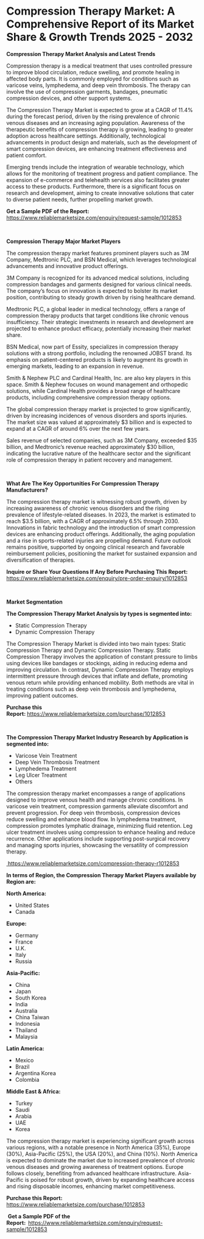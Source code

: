 <p><h1>Compression Therapy Market: A Comprehensive Report of its Market Share & Growth Trends 2025 - 2032</h1></p><p><strong>Compression Therapy Market Analysis and Latest Trends</strong></p>
<p><p>Compression therapy is a medical treatment that uses controlled pressure to improve blood circulation, reduce swelling, and promote healing in affected body parts. It is commonly employed for conditions such as varicose veins, lymphedema, and deep vein thrombosis. The therapy can involve the use of compression garments, bandages, pneumatic compression devices, and other support systems.</p><p>The Compression Therapy Market is expected to grow at a CAGR of 11.4% during the forecast period, driven by the rising prevalence of chronic venous diseases and an increasing aging population. Awareness of the therapeutic benefits of compression therapy is growing, leading to greater adoption across healthcare settings. Additionally, technological advancements in product design and materials, such as the development of smart compression devices, are enhancing treatment effectiveness and patient comfort.</p><p>Emerging trends include the integration of wearable technology, which allows for the monitoring of treatment progress and patient compliance. The expansion of e-commerce and telehealth services also facilitates greater access to these products. Furthermore, there is a significant focus on research and development, aiming to create innovative solutions that cater to diverse patient needs, further propelling market growth.</p></p>
<p><strong>Get a Sample PDF of the Report:&nbsp;</strong> <a href="https://www.reliablemarketsize.com/enquiry/request-sample/1012853?utm_campaign=3207&utm_medium=2&utm_source=Github&utm_content=ia&utm_term=18042025&utm_id=compression-therapy">https://www.reliablemarketsize.com/enquiry/request-sample/1012853</a></p>
<p>&nbsp;</p>
<p><strong>Compression Therapy Major Market Players</strong></p>
<p><p>The compression therapy market features prominent players such as 3M Company, Medtronic PLC, and BSN Medical, which leverages technological advancements and innovative product offerings. </p><p>3M Company is recognized for its advanced medical solutions, including compression bandages and garments designed for various clinical needs. The company’s focus on innovation is expected to bolster its market position, contributing to steady growth driven by rising healthcare demand.</p><p>Medtronic PLC, a global leader in medical technology, offers a range of compression therapy products that target conditions like chronic venous insufficiency. Their strategic investments in research and development are projected to enhance product efficacy, potentially increasing their market share.</p><p>BSN Medical, now part of Essity, specializes in compression therapy solutions with a strong portfolio, including the renowned JOBST brand. Its emphasis on patient-centered products is likely to augment its growth in emerging markets, leading to an expansion in revenue.</p><p>Smith & Nephew PLC and Cardinal Health, Inc. are also key players in this space. Smith & Nephew focuses on wound management and orthopedic solutions, while Cardinal Health provides a broad range of healthcare products, including comprehensive compression therapy options. </p><p>The global compression therapy market is projected to grow significantly, driven by increasing incidences of venous disorders and sports injuries. The market size was valued at approximately $3 billion and is expected to expand at a CAGR of around 6% over the next few years. </p><p>Sales revenue of selected companies, such as 3M Company, exceeded $35 billion, and Medtronic’s revenue reached approximately $30 billion, indicating the lucrative nature of the healthcare sector and the significant role of compression therapy in patient recovery and management.</p></p>
<p>&nbsp;</p>
<p><strong>What Are The Key Opportunities For Compression Therapy Manufacturers?</strong></p>
<p><p>The compression therapy market is witnessing robust growth, driven by increasing awareness of chronic venous disorders and the rising prevalence of lifestyle-related diseases. In 2023, the market is estimated to reach $3.5 billion, with a CAGR of approximately 6.5% through 2030. Innovations in fabric technology and the introduction of smart compression devices are enhancing product offerings. Additionally, the aging population and a rise in sports-related injuries are propelling demand. Future outlook remains positive, supported by ongoing clinical research and favorable reimbursement policies, positioning the market for sustained expansion and diversification of therapies.</p></p>
<p><strong>Inquire or Share Your Questions If Any Before Purchasing This Report:</strong> <a href="https://www.reliablemarketsize.com/enquiry/pre-order-enquiry/1012853?utm_campaign=3207&utm_medium=2&utm_source=Github&utm_content=ia&utm_term=18042025&utm_id=compression-therapy">https://www.reliablemarketsize.com/enquiry/pre-order-enquiry/1012853</a></p>
<p>&nbsp;</p>
<p><strong>Market Segmentation</strong></p>
<p><strong>The Compression Therapy Market Analysis by types is segmented into:</strong></p>
<p><ul><li>Static Compression Therapy</li><li>Dynamic Compression Therapy</li></ul></p>
<p><p>The Compression Therapy Market is divided into two main types: Static Compression Therapy and Dynamic Compression Therapy. Static Compression Therapy involves the application of constant pressure to limbs using devices like bandages or stockings, aiding in reducing edema and improving circulation. In contrast, Dynamic Compression Therapy employs intermittent pressure through devices that inflate and deflate, promoting venous return while providing enhanced mobility. Both methods are vital in treating conditions such as deep vein thrombosis and lymphedema, improving patient outcomes.</p></p>
<p><strong>Purchase this Report:&nbsp;</strong><a href="https://www.reliablemarketsize.com/purchase/1012853?utm_campaign=3207&utm_medium=2&utm_source=Github&utm_content=ia&utm_term=18042025&utm_id=compression-therapy">https://www.reliablemarketsize.com/purchase/1012853</a></p>
<p>&nbsp;</p>
<p><strong>The Compression Therapy Market Industry Research by Application is segmented into:</strong></p>
<p><ul><li>Varicose Vein Treatment</li><li>Deep Vein Thrombosis Treatment</li><li>Lymphedema Treatment</li><li>Leg Ulcer Treatment</li><li>Others</li></ul></p>
<p><p>The compression therapy market encompasses a range of applications designed to improve venous health and manage chronic conditions. In varicose vein treatment, compression garments alleviate discomfort and prevent progression. For deep vein thrombosis, compression devices reduce swelling and enhance blood flow. In lymphedema treatment, compression promotes lymphatic drainage, minimizing fluid retention. Leg ulcer treatment involves using compression to enhance healing and reduce recurrence. Other applications include supporting post-surgical recovery and managing sports injuries, showcasing the versatility of compression therapy.</p></p>
<p><a href="https://www.reliablemarketsize.com/compression-therapy-r1012853?utm_campaign=3207&utm_medium=2&utm_source=Github&utm_content=ia&utm_term=18042025&utm_id=compression-therapy">&nbsp;https://www.reliablemarketsize.com/compression-therapy-r1012853</a></p>
<p><strong>In terms of Region, the Compression Therapy Market Players available by Region are:</strong></p>
<p>
    <p> <strong> North America: </strong>
        <ul>
            <li>United States</li>
            <li>Canada</li>
        </ul>
        </p> 
    <p> <strong> Europe: </strong>
        <ul>
            <li>Germany</li>
            <li>France</li>
            <li>U.K.</li>
            <li>Italy</li>
            <li>Russia</li>
        </ul>
        </p> 
    <p> <strong> Asia-Pacific: </strong>
        <ul>
            <li>China</li>
            <li>Japan</li>
            <li>South Korea</li>
            <li>India</li>
            <li>Australia</li>
            <li>China Taiwan</li>
            <li>Indonesia</li>
            <li>Thailand</li>
            <li>Malaysia</li>
        </ul>
        </p> 
    <p> <strong> Latin America: </strong>
        <ul>
            <li>Mexico</li>
            <li>Brazil</li>
            <li>Argentina Korea</li>
            <li>Colombia</li>
        </ul>
        </p> 
    <p> <strong> Middle East & Africa: </strong>
        <ul>
            <li>Turkey</li>
            <li>Saudi</li>
            <li>Arabia</li>
            <li>UAE</li>
            <li>Korea</li>
        </ul>
    </p>
    </p>
<p><p>The compression therapy market is experiencing significant growth across various regions, with a notable presence in North America (35%), Europe (30%), Asia-Pacific (25%), the USA (20%), and China (10%). North America is expected to dominate the market due to increased prevalence of chronic venous diseases and growing awareness of treatment options. Europe follows closely, benefiting from advanced healthcare infrastructure. Asia-Pacific is poised for robust growth, driven by expanding healthcare access and rising disposable incomes, enhancing market competitiveness.</p></p>
<p><strong>Purchase this Report: </strong><a href="https://www.reliablemarketsize.com/purchase/1012853?utm_campaign=3207&utm_medium=2&utm_source=Github&utm_content=ia&utm_term=18042025&utm_id=compression-therapy">https://www.reliablemarketsize.com/purchase/1012853</a></p>
<p>&nbsp;<strong>Get a Sample PDF of the Report:&nbsp;&nbsp;</strong><a href="https://www.reliablemarketsize.com/enquiry/request-sample/1012853?utm_campaign=3207&utm_medium=2&utm_source=Github&utm_content=ia&utm_term=18042025&utm_id=compression-therapy">https://www.reliablemarketsize.com/enquiry/request-sample/1012853</a></p>
<p><strong></strong></p>
<p><p></p><p></p><p></p></p>